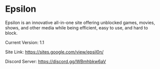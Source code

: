 # Epsilon
Epsilon is an innovative all-in-one site offering unblocked games, movies, shows, and other media while being efficient, easy to use, and hard to block.

Current Version: 1.1

Site Link: https://sites.google.com/view/epsil0n/

Discord Server: https://discord.gg/WBmhbkw6aV

